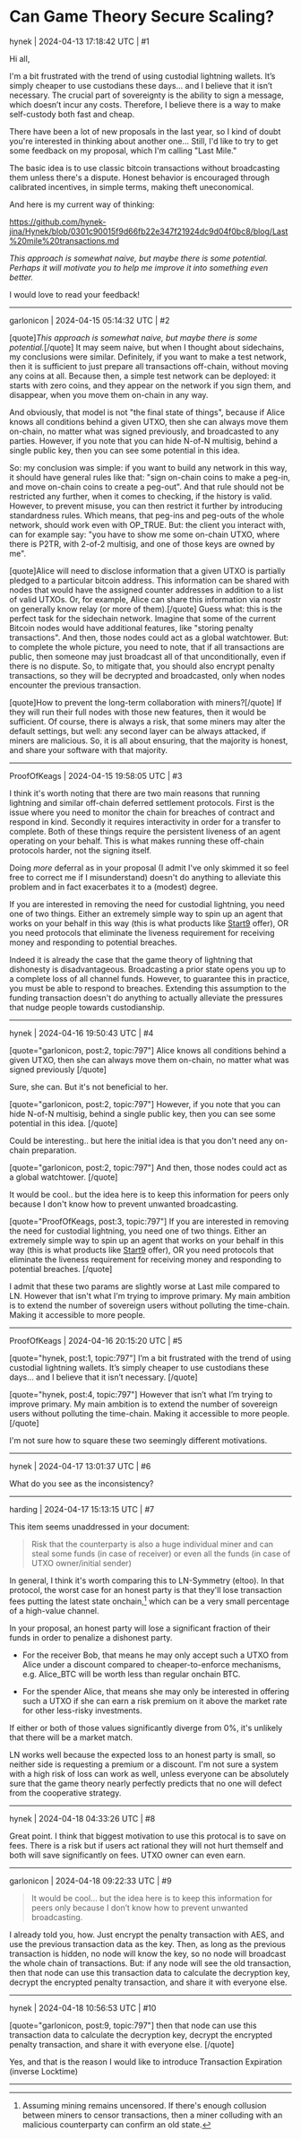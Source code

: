 # Can Game Theory Secure Scaling?

hynek | 2024-04-13 17:18:42 UTC | #1

Hi all,

I'm a bit frustrated with the trend of using custodial lightning wallets. It’s simply cheaper to use custodians these days... and I believe that it isn’t necessary. The crucial part of sovereignty is the ability to sign a message, which doesn’t incur any costs. Therefore, I believe there is a way to make self-custody both fast and cheap.

There have been a lot of new proposals in the last year, so I kind of doubt you're interested in thinking about another one... Still, I'd like to try to get some feedback on my proposal, which I'm calling "Last Mile."

The basic idea is to use classic bitcoin transactions without broadcasting them unless there's a dispute. Honest behavior is encouraged through calibrated incentives, in simple terms, making theft uneconomical.

And here is my current way of thinking:

https://github.com/hynek-jina/Hynek/blob/0301c90015f9d66fb22e347f21924dc9d04f0bc8/blog/Last%20mile%20transactions.md

*This approach is somewhat naive, but maybe there is some potential. Perhaps it will motivate you to help me improve it into something even better.*

I would love to read your feedback!

-------------------------

garlonicon | 2024-04-15 05:14:32 UTC | #2

[quote]*This approach is somewhat naive, but maybe there is some potential.*[/quote]
It may seem naive, but when I thought about sidechains, my conclusions were similar. Definitely, if you want to make a test network, then it is sufficient to just prepare all transactions off-chain, without moving any coins at all. Because then, a simple test network can be deployed: it starts with zero coins, and they appear on the network if you sign them, and disappear, when you move them on-chain in any way.

And obviously, that model is not "the final state of things", because if Alice knows all conditions behind a given UTXO, then she can always move them on-chain, no matter what was signed previously, and broadcasted to any parties. However, if you note that you can hide N-of-N multisig, behind a single public key, then you can see some potential in this idea.

So: my conclusion was simple: if you want to build any network in this way, it should have general rules like that: "sign on-chain coins to make a peg-in, and move on-chain coins to create a peg-out". And that rule should not be restricted any further, when it comes to checking, if the history is valid. However, to prevent misuse, you can then restrict it further by introducing standardness rules. Which means, that peg-ins and peg-outs of the whole network, should work even with OP_TRUE. But: the client you interact with, can for example say: "you have to show me some on-chain UTXO, where there is P2TR, with 2-of-2 multisig, and one of those keys are owned by me".

[quote]Alice will need to disclose information that a given UTXO is partially pledged to a particular bitcoin address. This information can be shared with nodes that would have the assigned counter addresses in addition to a list of valid UTXOs. Or, for example, Alice can share this information via nostr on generally know relay (or more of them).[/quote]
Guess what: this is the perfect task for the sidechain network. Imagine that some of the current Bitcoin nodes would have additional features, like "storing penalty transactions". And then, those nodes could act as a global watchtower. But: to complete the whole picture, you need to note, that if all transactions are public, then someone may just broadcast all of that unconditionally, even if there is no dispute. So, to mitigate that, you should also encrypt penalty transactions, so they will be decrypted and broadcasted, only when nodes encounter the previous transaction.

[quote]How to prevent the long-term collaboration with miners?[/quote]
If they will run their full nodes with those new features, then it would be sufficient. Of course, there is always a risk, that some miners may alter the default settings, but well: any second layer can be always attacked, if miners are malicious. So, it is all about ensuring, that the majority is honest, and share your software with that majority.

-------------------------

ProofOfKeags | 2024-04-15 19:58:05 UTC | #3

I think it's worth noting that there are two main reasons that running lightning and similar off-chain deferred settlement protocols. First is the issue where you need to monitor the chain for breaches of contract and respond in kind. Secondly it requires interactivity in order for a transfer to complete. Both of these things require the persistent liveness of an agent operating on your behalf. This is what makes running these off-chain protocols harder, not the signing itself.

Doing *more* deferral as in your proposal (I admit I've only skimmed it so feel free to correct me if I misunderstand) doesn't do anything to alleviate this problem and in fact exacerbates it to a (modest) degree.

If you are interested in removing the need for custodial lightning, you need one of two things. Either an extremely simple way to spin up an agent that works on your behalf in this way (this is what products like [Start9](https://marketplace.start9.com/lnd) offer), OR you need protocols that eliminate the liveness requirement for receiving money and responding to potential breaches.

Indeed it is already the case that the game theory of lightning that dishonesty is disadvantageous. Broadcasting a prior state opens you up to a complete loss of all channel funds. However, to guarantee this in practice, you must be able to respond to breaches. Extending this assumption to the funding transaction doesn't do anything to actually alleviate the pressures that nudge people towards custodianship.

-------------------------

hynek | 2024-04-16 19:50:43 UTC | #4

[quote="garlonicon, post:2, topic:797"]
Alice knows all conditions behind a given UTXO, then she can always move them on-chain, no matter what was signed previously
[/quote]

Sure, she can. But it's not beneficial to her.

[quote="garlonicon, post:2, topic:797"]
However, if you note that you can hide N-of-N multisig, behind a single public key, then you can see some potential in this idea.
[/quote]

Could be interesting.. but here the initial idea is that you don't need any on-chain preparation.

[quote="garlonicon, post:2, topic:797"]
And then, those nodes could act as a global watchtower.
[/quote]

It would be cool.. but the idea here is to keep this information for peers only because I don't know how to prevent unwanted broadcasting.

[quote="ProofOfKeags, post:3, topic:797"]
If you are interested in removing the need for custodial lightning, you need one of two things. Either an extremely simple way to spin up an agent that works on your behalf in this way (this is what products like [Start9](https://marketplace.start9.com/lnd) offer), OR you need protocols that eliminate the liveness requirement for receiving money and responding to potential breaches.
[/quote]

I admit that these two params are slightly worse at Last mile compared to LN. However that isn't what I'm trying to improve primary. My main ambition is to extend the number of sovereign users without polluting the time-chain. Making it accessible to more people.

-------------------------

ProofOfKeags | 2024-04-16 20:15:20 UTC | #5

[quote="hynek, post:1, topic:797"]
I’m a bit frustrated with the trend of using custodial lightning wallets. It’s simply cheaper to use custodians these days… and I believe that it isn’t necessary.
[/quote]

[quote="hynek, post:4, topic:797"]
However that isn’t what I’m trying to improve primary. My main ambition is to extend the number of sovereign users without polluting the time-chain. Making it accessible to more people.
[/quote]

I'm not sure how to square these two seemingly different motivations.

-------------------------

hynek | 2024-04-17 13:01:37 UTC | #6

What do you see as the inconsistency?

-------------------------

harding | 2024-04-17 15:13:15 UTC | #7

This item seems unaddressed in your document:

> Risk that the counterparty is also a huge individual miner and can steal some funds (in case of receiver) or even all the funds (in case of UTXO owner/initial sender)

In general, I think it's worth comparing this to LN-Symmetry (eltoo).  In that protocol, the worst case for an honest party is that they'll lose transaction fees putting the latest state onchain,[^1] which can be a very small percentage of a high-value channel.

In your proposal, an honest party will lose a significant fraction of their funds in order to penalize a dishonest party.

- For the receiver Bob, that means he may only accept such a UTXO from Alice under a discount compared to cheaper-to-enforce mechanisms, e.g. Alice_BTC will be worth less than regular onchain BTC.

- For the spender Alice, that means she may only be interested in offering such a UTXO if she can earn a risk premium on it above the market rate for other less-risky investments.

If either or both of those values significantly diverge from 0%, it's unlikely that there will be a market match.

LN works well because the expected loss to an honest party is small, so neither side is requesting a premium or a discount.  I'm not sure a system with a high risk of loss can work as well, unless everyone can be absolutely sure that the game theory nearly perfectly predicts that no one will defect from the cooperative strategy.

[^1]: Assuming mining remains uncensored.  If there's enough collusion between miners to censor transactions, then a miner colluding with an malicious counterparty can confirm an old state.

-------------------------

hynek | 2024-04-18 04:33:26 UTC | #8

Great point.
I think that biggest motivation to use this protocal is to save on fees. There is a risk but if users act rational they will not hurt themself and both will save significantly on fees. UTXO owner can even earn.

-------------------------

garlonicon | 2024-04-18 09:22:33 UTC | #9

> It would be cool… but the idea here is to keep this information for peers only because I don’t know how to prevent unwanted broadcasting.

I already told you, how. Just encrypt the penalty transaction with AES, and use the previous transaction data as the key. Then, as long as the previous transaction is hidden, no node will know the key, so no node will broadcast the whole chain of transactions. But: if any node will see the old transaction, then that node can use this transaction data to calculate the decryption key, decrypt the encrypted penalty transaction, and share it with everyone else.

-------------------------

hynek | 2024-04-18 10:56:53 UTC | #10

[quote="garlonicon, post:9, topic:797"]
then that node can use this transaction data to calculate the decryption key, decrypt the encrypted penalty transaction, and share it with everyone else.
[/quote]

Yes, and that is the reason I would like to introduce Transaction Expiration (inverse Locktime)

-------------------------

